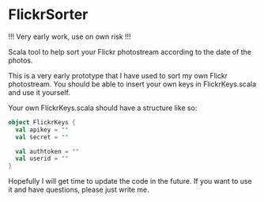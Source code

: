FlickrSorter
============
!!! Very early work, use on own risk !!!

Scala tool to help sort your Flickr photostream according to the date of the photos.

This is a very early prototype that I have used to sort my own Flickr photostream.
You should be able to insert your own keys in FlickrKeys.scala and use it yourself.

Your own FlickrKeys.scala should have a structure like so:

```scala
object FlickrKeys {
  val apikey = ""
  val secret = ""

  val authtoken = ""
  val userid = ""
}
```

Hopefully I will get time to update the code in the future.
If you want to use it and have questions, please just write me.
